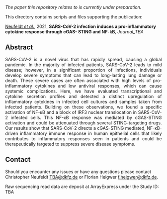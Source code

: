 
_The paper this repository relates to is currently under preparation._

This directory contains scripts and files supporting the publication: </br>

[Neufeldt _et al._](http://LINK_TBA), 2021, **SARS-CoV-2 infection induces a pro-inflammatory cytokine response through cGAS- STING and NF-kB**, _Journal_TBA_

## Abstract

<div style="text-align: justify; vertical-align: middle;">
SARS-CoV-2 is a novel virus that has rapidly spread, causing a global pandemic. In the
majority of infected patients, SARS-CoV-2 leads to mild disease; however, in a significant
proportion of infections, individuals develop severe symptoms that can lead to long-lasting lung
damage or death. These severe cases are often associated with high levels of pro-inflammatory
cytokines and low antiviral responses, which can cause systemic complications. Here, we have
evaluated transcriptional and cytokine secretion profiles and detected a distinct upregulation of
inflammatory cytokines in infected cell cultures and samples taken from infected patients.
Building on these observations, we found a specific activation of NF-κB and a block of IRF3
nuclear translocation in SARS-CoV-2 infected cells. This NF-κB response was mediated by
cGAS-STING activation and could be attenuated through several STING-targeting drugs. Our
results show that SARS-CoV-2 directs a cGAS-STING mediated, NF-κB-driven inflammatory
immune response in human epithelial cells that likely contributes to inflammatory responses
seen in patients and could be therapeutically targeted to suppress severe disease symptoms.
</div>

## Contact

Should you encounter any issues or have any questions please contact Christopher Neufeldt <TBA@dkfz.de> or Florian Heigwer <f.heigwer@dkfz.de>.

Raw sequencing read data are deposit at ArrayExpress under the Study ID: TBA
